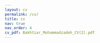 ```yaml
---
layout: cv
permalink: /cv/
title: cv
nav: true
nav_order: 4
cv_pdf: Bakhtiar_Mohammadzadeh_CV(2).pdf
---
```

